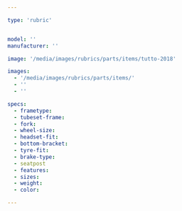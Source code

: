 ```yaml
---

type: 'rubric'


model: ''
manufacturer: ''

image: '/media/images/rubrics/parts/items/tutto-2018'

images:
  - '/media/images/rubrics/parts/items/'
  - ''
  - ''

specs:
  - frametype: 
  - tubeset-frame: 
  - fork: 
  - wheel-size: 
  - headset-fit: 
  - bottom-bracket: 
  - tyre-fit: 
  - brake-type: 
  - seatpost 
  - features: 
  - sizes: 
  - weight: 
  - color: 

---
```

